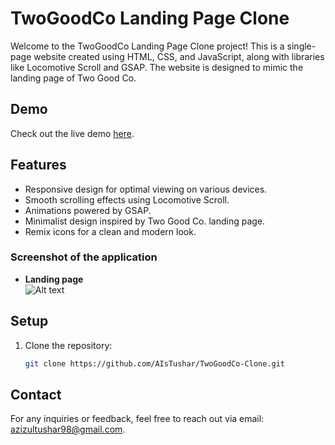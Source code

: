 # TwoGoodCo Landing Page Clone

Welcome to the TwoGoodCo Landing Page Clone project! This is a single-page website created using HTML, CSS, and JavaScript, along with libraries like Locomotive Scroll and GSAP. The website is designed to mimic the landing page of Two Good Co.

## Demo

Check out the live demo [here](https://aistushar.github.io/TwoGoodCo-Clone/).

## Features

- Responsive design for optimal viewing on various devices.
- Smooth scrolling effects using Locomotive Scroll.
- Animations powered by GSAP.
- Minimalist design inspired by Two Good Co. landing page.
- Remix icons for a clean and modern look.

### Screenshot of the application

- **Landing page**  
  ![Alt text](/public/media/home_page.png?raw=true "Landing Page")

## Setup

1. Clone the repository:
   ```bash
   git clone https://github.com/AIsTushar/TwoGoodCo-Clone.git
   ```

## Contact

For any inquiries or feedback, feel free to reach out via email: [azizultushar98@gmail.com](mailto:azizultushar98@gmail.com).
